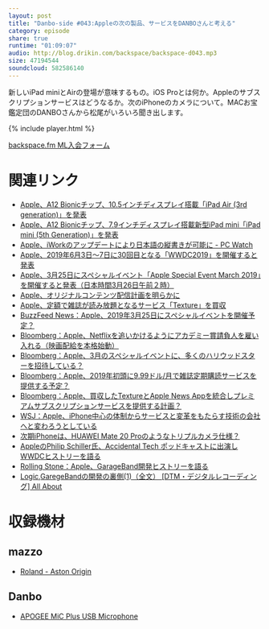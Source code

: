 ```yaml
---
layout: post
title: "Danbo-side #043:Appleの次の製品、サービスをDANBOさんと考える"
category: episode
share: true
runtime: "01:09:07"
audio: http://blog.drikin.com/backspace/backspace-d043.mp3
size: 47194544
soundcloud: 582586140
---
```


新しいiPad miniとAirの登場が意味するもの。iOS Proとは何か。Appleのサブスクリプションサービスはどうなるか。次のiPhoneのカメラについて。MACお宝鑑定団のDANBOさんから松尾がいろいろ聞き出します。

{% include player.html %}

[backspace.fm ML入会フォーム](http://backspace.us11.list-manage.com/subscribe?u=09c933bd3997c1d16dbed156a&id=84b6529b91)

# 関連リンク
* [Apple、A12 Bionicチップ、10.5インチディスプレイ搭載「iPad Air (3rd generation)」を発表](http://www.macotakara.jp/blog/category-51/entry-37096.html)
* [Apple、A12 Bionicチップ、7.9インチディスプレイ搭載新型iPad mini「iPad mini (5th Generation)」を発表](http://www.macotakara.jp/blog/category-51/entry-37095.html)
* [Apple、iWorkのアップデートにより日本語の縦書きが可能に - PC Watch](https://pc.watch.impress.co.jp/docs/news/1175315.html)
* [Apple、2019年6月3日〜7日に30回目となる「WWDC2019」を開催すると発表](http://www.macotakara.jp/blog/news/entry-37064.html)
* [Apple、3月25日にスペシャルイベント「Apple Special Event March 2019」を開催すると発表（日本時間3月26日午前２時）](http://www.macotakara.jp/blog/apple/entry-37040.html)
* [Apple、オリジナルコンテンツ配信計画を明らかに](http://www.macotakara.jp/blog/news/entry-36770.html)
* [Apple、定額で雑誌が読み放題となるサービス「Texture」を買収](http://www.macotakara.jp/blog/apple/entry-34573.html)
* [BuzzFeed News：Apple、2019年3月25日にスペシャルイベントを開催予定？](http://www.macotakara.jp/blog/rumor/entry-36858.html)
* [Bloomberg：Apple、Netflixを追いかけるようにアカデミー賞請負人を雇い入れる（映画配給を本格始動）](http://www.macotakara.jp/blog/rumor/entry-37076.html)
* [Bloomberg：Apple、3月のスペシャルイベントに、多くのハリウッドスターを招待している？](http://www.macotakara.jp/blog/rumor/entry-36864.html)
* [Bloomberg：Apple、2019年初頭に9.99ドル/月で雑誌定期購読サービスを提供する予定？](http://www.macotakara.jp/blog/rumor/entry-36460.html)
* [Bloomberg：Apple、買収したTextureとApple News Appを統合しプレミアムサブスクリプションサービスを提供する計画？](http://www.macotakara.jp/blog/rumor/entry-34812.html)
* [WSJ：Apple、iPhone中心の体制からサービスと変革をもたらす技術の会社へと変わろうとしている](http://www.macotakara.jp/blog/rumor/entry-36898.html)
* [次期iPhoneは、HUAWEI Mate 20 Proのようなトリプルカメラ仕様？](http://www.macotakara.jp/blog/rumor/entry-37074.html)
* [AppleのPhilip Schiller氏、Accidental Tech ポッドキャストに出演しWWDCヒストリーを語る](http://www.macotakara.jp/blog/news/entry-37084.html)
* [Rolling Stone：Apple、GarageBand開発ヒストリーを語る](http://www.macotakara.jp/blog/news/entry-37083.html)
* [Logic,GaregeBandの開発の裏側(1)（全文） [DTM・デジタルレコーディング] All About](https://allabout.co.jp/gm/gc/204738/all/)

# 収録機材

## mazzo
* [Roland - Aston Origin](http://amzn.asia/1OwAZ0w)

## Danbo
* [APOGEE MiC Plus USB Microphone](http://amzn.asia/5tPVRTx)
